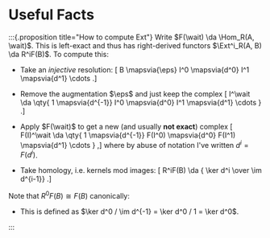 # Useful Facts


:::{.proposition title="How to compute Ext"}
Write $F(\wait) \da \Hom_R(A, \wait)$.
This is left-exact and thus has right-derived functors $\Ext^i_R(A, B) \da R^iF(B)$.
To compute this:

- Take an *injective* resolution:
\[
B \mapsvia{\eps} I^0 \mapsvia{d^0} I^1 \mapsvia{d^1} \cdots
.\]

- Remove the augmentation $\eps$ and just keep the complex
\[
I^\wait \da \qty{ 1 \mapsvia{d^{-1}} I^0 \mapsvia{d^0} I^1 \mapsvia{d^1} \cdots }
.\]

- Apply $F(\wait)$ to get a new (and usually **not exact**) complex
\[
F(I)^\wait \da \qty{ 1 \mapsvia{d^{-1}} F(I^0) \mapsvia{d^0} F(I^1) \mapsvia{d^1} \cdots }
,\]
  where by abuse of notation I've written $d^i = F(d^i)$.

- Take homology, i.e. kernels mod images:
\[
R^iF(B) \da { \ker d^i \over \im d^{i-1}}
.\]

Note that $R^0 F(B) \cong F(B)$ canonically:

- This is defined as $\ker d^0 / \im d^{-1} = \ker d^0 / 1 = \ker d^0$.


:::

